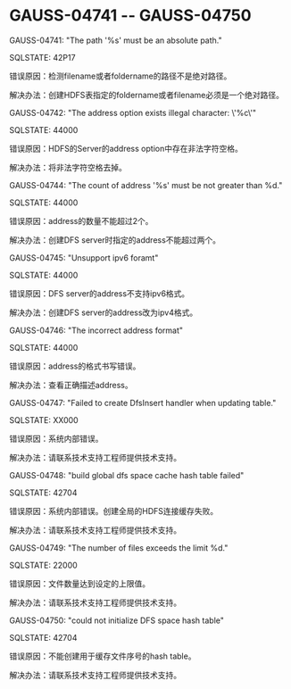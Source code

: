 # GAUSS-04741 -- GAUSS-04750

GAUSS-04741: "The path '%s' must be an absolute path."

SQLSTATE: 42P17

错误原因：检测filename或者foldername的路径不是绝对路径。

解决办法：创建HDFS表指定的foldername或者filename必须是一个绝对路径。

GAUSS-04742: "The address option exists illegal character: \\'%c\\'"

SQLSTATE: 44000

错误原因：HDFS的Server的address option中存在非法字符空格。

解决办法：将非法字符空格去掉。

GAUSS-04744: "The count of address '%s' must be not greater than %d."

SQLSTATE: 44000

错误原因：address的数量不能超过2个。

解决办法：创建DFS server时指定的address不能超过两个。

GAUSS-04745: "Unsupport ipv6 foramt"

SQLSTATE: 44000

错误原因：DFS server的address不支持ipv6格式。

解决办法：创建DFS server的address改为ipv4格式。

GAUSS-04746: "The incorrect address format"

SQLSTATE: 44000

错误原因：address的格式书写错误。

解决办法：查看正确描述address。

GAUSS-04747: "Failed to create DfsInsert handler when updating table."

SQLSTATE: XX000

错误原因：系统内部错误。

解决办法：请联系技术支持工程师提供技术支持。

GAUSS-04748: "build global dfs space cache hash table failed"

SQLSTATE: 42704

错误原因：系统内部错误。创建全局的HDFS连接缓存失败。

解决办法：请联系技术支持工程师提供技术支持。

GAUSS-04749: "The number of files exceeds the limit %d."

SQLSTATE: 22000

错误原因：文件数量达到设定的上限值。

解决办法：请联系技术支持工程师提供技术支持。

GAUSS-04750: "could not initialize DFS space hash table"

SQLSTATE: 42704

错误原因：不能创建用于缓存文件序号的hash table。

解决办法：请联系技术支持工程师提供技术支持。
